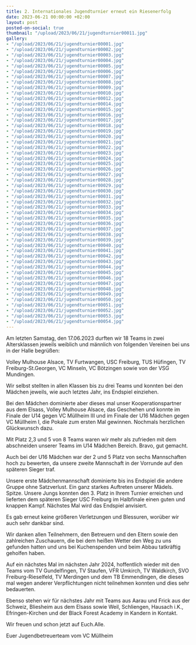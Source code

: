 ```yaml
---
title: 2. Internationales Jugendturnier erneut ein Riesenerfolg
date: 2023-06-21 00:00:00 +02:00
layout: post
posted-on-social: true
thumbnail: "/upload/2023/06/21/jugendturnier00011.jpg"
gallery:
- "/upload/2023/06/21/jugendturnier00001.jpg"
- "/upload/2023/06/21/jugendturnier00002.jpg"
- "/upload/2023/06/21/jugendturnier00003.jpg"
- "/upload/2023/06/21/jugendturnier00004.jpg"
- "/upload/2023/06/21/jugendturnier00005.jpg"
- "/upload/2023/06/21/jugendturnier00006.jpg"
- "/upload/2023/06/21/jugendturnier00007.jpg"
- "/upload/2023/06/21/jugendturnier00008.jpg"
- "/upload/2023/06/21/jugendturnier00009.jpg"
- "/upload/2023/06/21/jugendturnier00010.jpg"
- "/upload/2023/06/21/jugendturnier00012.jpg"
- "/upload/2023/06/21/jugendturnier00014.jpg"
- "/upload/2023/06/21/jugendturnier00015.jpg"
- "/upload/2023/06/21/jugendturnier00016.jpg"
- "/upload/2023/06/21/jugendturnier00017.jpg"
- "/upload/2023/06/21/jugendturnier00018.jpg"
- "/upload/2023/06/21/jugendturnier00019.jpg"
- "/upload/2023/06/21/jugendturnier00020.jpg"
- "/upload/2023/06/21/jugendturnier00021.jpg"
- "/upload/2023/06/21/jugendturnier00022.jpg"
- "/upload/2023/06/21/jugendturnier00023.jpg"
- "/upload/2023/06/21/jugendturnier00024.jpg"
- "/upload/2023/06/21/jugendturnier00025.jpg"
- "/upload/2023/06/21/jugendturnier00026.jpg"
- "/upload/2023/06/21/jugendturnier00027.jpg"
- "/upload/2023/06/21/jugendturnier00028.jpg"
- "/upload/2023/06/21/jugendturnier00029.jpg"
- "/upload/2023/06/21/jugendturnier00030.jpg"
- "/upload/2023/06/21/jugendturnier00031.jpg"
- "/upload/2023/06/21/jugendturnier00032.jpg"
- "/upload/2023/06/21/jugendturnier00033.jpg"
- "/upload/2023/06/21/jugendturnier00034.jpg"
- "/upload/2023/06/21/jugendturnier00035.jpg"
- "/upload/2023/06/21/jugendturnier00036.jpg"
- "/upload/2023/06/21/jugendturnier00037.jpg"
- "/upload/2023/06/21/jugendturnier00038.jpg"
- "/upload/2023/06/21/jugendturnier00039.jpg"
- "/upload/2023/06/21/jugendturnier00040.jpg"
- "/upload/2023/06/21/jugendturnier00041.jpg"
- "/upload/2023/06/21/jugendturnier00042.jpg"
- "/upload/2023/06/21/jugendturnier00043.jpg"
- "/upload/2023/06/21/jugendturnier00044.jpg"
- "/upload/2023/06/21/jugendturnier00045.jpg"
- "/upload/2023/06/21/jugendturnier00046.jpg"
- "/upload/2023/06/21/jugendturnier00047.jpg"
- "/upload/2023/06/21/jugendturnier00048.jpg"
- "/upload/2023/06/21/jugendturnier00049.jpg"
- "/upload/2023/06/21/jugendturnier00050.jpg"
- "/upload/2023/06/21/jugendturnier00051.jpg"
- "/upload/2023/06/21/jugendturnier00052.jpg"
- "/upload/2023/06/21/jugendturnier00053.jpg"
- "/upload/2023/06/21/jugendturnier00054.jpg"
---
```


Am letzten Samstag, den 17.06.2023 durften wir 18 Teams in zwei Altersklassen jeweils weiblich und männlich von folgenden Vereinen bei uns in der Halle begrüßen:

Volley Mulhouse Alsace, TV Furtwangen, USC Freiburg, TUS Hüfingen, TV Freiburg-St.Georgen, VC Minseln, VC Bötzingen sowie von der VSG Mundingen.

Wir selbst stellten in allen Klassen bis zu drei Teams und konnten bei den Mädchen jeweils, wie auch letztes Jahr, ins Endspiel einziehen.

Bei den Mädchen dominierte aber dieses mal unser Kooperationspartner aus dem Elsass, Volley Mulhouse Alsace, das Geschehen und konnte im Finale der U14 gegen VC Müllheim III und im Finale der U16 Mädchen gegen VC Müllheim I, die Pokale zum ersten Mal gewinnen. Nochmals herzlichen Glückwunsch dazu.

Mit Platz 2,3 und 5 von 8 Teams waren wir mehr als zufrieden mit dem abschneiden unserer Teams im U14 Mädchen Bereich. Bravo, gut gemacht.

Auch bei der U16 Mädchen war der 2 und 5 Platz von sechs Mannschaften hoch zu bewerten, da unsere zweite Mannschaft in der Vorrunde auf den späteren Sieger traf.

Unsere erste Mädchenmannschaft dominierte bis ins Endspiel die andere Gruppe ohne Satzverlust. Ein ganz starkes Auftreten unserer Mädels. Spitze.
Unsere Jungs konnten den 3. Platz in Ihrem Turnier erreichen und lieferten dem späteren Sieger USC Freiburg im Halbfinale einen guten und knappen Kampf. Nächstes Mal wird das Endspiel anvisiert.

Es gab erneut keine größeren Verletzungen und Blessuren, worüber wir auch sehr dankbar sind.

Wir danken allen Teilnehmern, den Betreuern und den Eltern sowie den zahlreichen Zuschauern, die bei dem heißen Wetter den Weg zu uns gefunden hatten und uns bei Kuchenspenden und beim Abbau tatkräftig geholfen haben.

Auf ein nächstes Mal im nächsten Jahr 2024, hoffentlich wieder mit den Teams vom TV Gundelfingen, TV Staufen, VFR Umkirch, TV Waldkirch, SVO Freiburg-Rieselfeld, TV Merdingen und dem TB Emmendingen, die dieses mal wegen anderer Verpflichtungen nicht teilnehmen konnten und dies sehr bedauerten.

Ebenso stehen wir für nächstes Jahr mit Teams aus Aarau und Frick aus der Schweiz, Bliesheim aus dem Elsass sowie Weil, Schliengen, Hausach i.K., Efringen-Kirchen und der Black Forest Academy in Kandern in Kontakt.

Wir freuen und schon jetzt auf Euch.Alle.

Euer Jugendbetreuerteam vom VC Müllheim